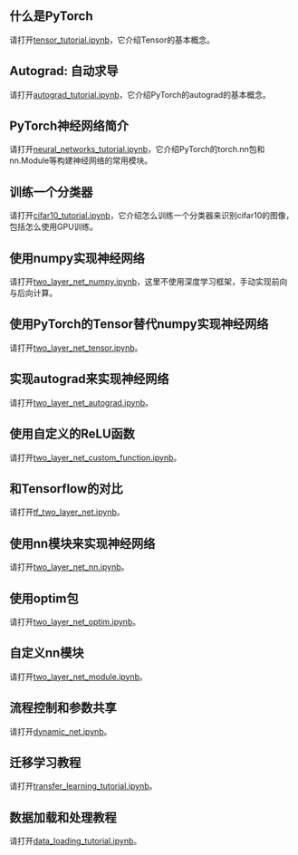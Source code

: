 ## 什么是PyTorch

请打开[tensor_tutorial.ipynb](tensor_tutorial.ipynb)，它介绍Tensor的基本概念。

## Autograd: 自动求导

请打开[autograd_tutorial.ipynb](autograd_tutorial.ipynb)，它介绍PyTorch的autograd的基本概念。


## PyTorch神经网络简介

请打开[neural_networks_tutorial.ipynb](neural_networks_tutorial.ipynb)，它介绍PyTorch的torch.nn包和nn.Module等构建神经网络的常用模块。


## 训练一个分类器

请打开[cifar10_tutorial.ipynb](cifar10_tutorial.ipynb)，它介绍怎么训练一个分类器来识别cifar10的图像，包括怎么使用GPU训练。

## 使用numpy实现神经网络

请打开[two_layer_net_numpy.ipynb](two_layer_net_numpy.ipynb)，这里不使用深度学习框架，手动实现前向与后向计算。

## 使用PyTorch的Tensor替代numpy实现神经网络

请打开[two_layer_net_tensor.ipynb](two_layer_net_tensor.ipynb)。

## 实现autograd来实现神经网络

请打开[two_layer_net_autograd.ipynb](two_layer_net_autograd.ipynb)。

## 使用自定义的ReLU函数

请打开[two_layer_net_custom_function.ipynb](two_layer_net_custom_function.ipynb)。

## 和Tensorflow的对比

请打开[tf_two_layer_net.ipynb](tf_two_layer_net.ipynb)。

## 使用nn模块来实现神经网络

请打开[two_layer_net_nn.ipynb](two_layer_net_nn.ipynb)。

## 使用optim包

请打开[two_layer_net_optim.ipynb](two_layer_net_optim.ipynb)。

## 自定义nn模块

请打开[two_layer_net_module.ipynb](two_layer_net_module.ipynb)。

## 流程控制和参数共享

请打开[dynamic_net.ipynb](dynamic_net.ipynb)。

## 迁移学习教程

请打开[transfer_learning_tutorial.ipynb](transfer_learning_tutorial.ipynb)。

## 数据加载和处理教程

请打开[data_loading_tutorial.ipynb](data_loading_tutorial.ipynb)。


